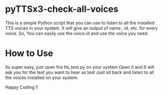 # pyTTSx3-check-all-voices
This is a simple Python script that you can use to listen to all the installed TTS voices in your system. 
It will give an output of name , id, etc. for every voice. 
So, You can easily use the voice.id and use the voice you need. 


# How to Use
Its super easy, just open the tts_test.py on your system
Open it and It will ask you for the text you want to hear as test
Just sit back and listen to all the voices installed on your system.


Happy Coding !!
